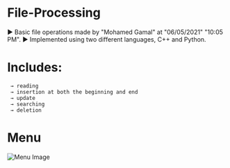 # File-Processing

► Basic file operations made by "Mohamed Gamal" at "06/05/2021" "10:05 PM".
► Implemented using two different languages, C++ and Python.
	
# Includes:
     → reading
     → insertion at both the beginning and end
     → update
     → searching
     → deletion
     
# Menu
![Menu Image](https://i.ibb.co/SJbZP5G/1.png)
